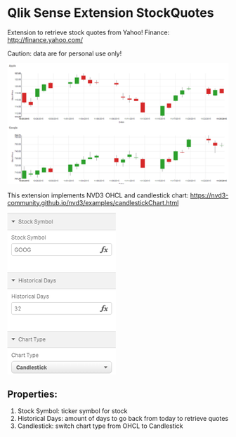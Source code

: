 Qlik Sense Extension StockQuotes
================================

Extension to retrieve stock quotes from Yahoo! Finance: http://finance.yahoo.com/

Caution: data are for personal use only!

![Qlik Sense Extension StockQuotes](screenshot.PNG)

This extension implements NVD3 OHCL and candlestick chart: https://nvd3-community.github.io/nvd3/examples/candlestickChart.html

![Qlik Sense Extension StockQuotes](properties.PNG)

Properties:
-----------

1. Stock Symbol: ticker symbol for stock
2. Historical Days: amount of days to go back from today to retrieve quotes
3. Candlestick: switch chart type from OHCL to Candlestick
